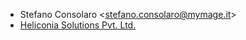 - Stefano Consolaro \<<stefano.consolaro@mymage.it>\>
- [Heliconia Solutions Pvt. Ltd.](https://www.heliconia.io)
